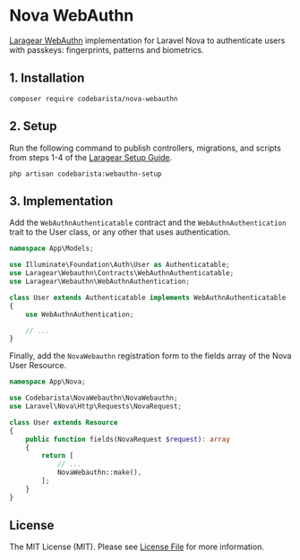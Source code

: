 # Nova WebAuthn

[Laragear WebAuthn](https://github.com/Laragear/WebAuthn) implementation for Laravel Nova to authenticate users with
passkeys: fingerprints, patterns and biometrics.

## 1. Installation

```shell
composer require codebarista/nova-webauthn
```

## 2. Setup

Run the following command to publish controllers, migrations, and scripts from steps 1-4 of
the [Laragear Setup Guide](https://github.com/Laragear/WebAuthn?tab=readme-ov-file#set-up).

```shell
php artisan codebarista:webauthn-setup
```

## 3. Implementation

Add the `WebAuthnAuthenticatable` contract and the `WebAuthnAuthentication` trait to the User class, or any other that
uses authentication.

```php
namespace App\Models;

use Illuminate\Foundation\Auth\User as Authenticatable;
use Laragear\Webauthn\Contracts\WebAuthnAuthenticatable;
use Laragear\Webauthn\WebAuthnAuthentication;

class User extends Authenticatable implements WebAuthnAuthenticatable
{
    use WebAuthnAuthentication;

    // ...
}
```

Finally, add the `NovaWebauthn` registration form to the fields array of the Nova User Resource.

```php
namespace App\Nova;

use Codebarista\NovaWebauthn\NovaWebauthn;
use Laravel\Nova\Http\Requests\NovaRequest;

class User extends Resource
{
    public function fields(NovaRequest $request): array
    {
        return [
            // ...
            NovaWebauthn::make(),
        ];
    }
}
```

## License

The MIT License (MIT). Please see [License File](LICENSE) for more information.
